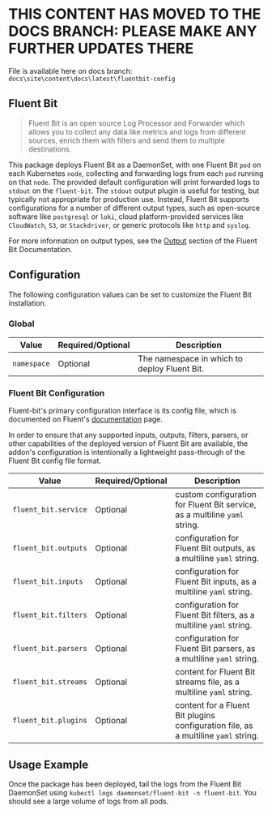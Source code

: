 # THIS CONTENT HAS MOVED TO THE DOCS BRANCH:  PLEASE MAKE ANY FURTHER UPDATES THERE

File is available here on docs branch: ``docs\site\content\docs\latest\fluentbit-config``

## Fluent Bit

> Fluent Bit is an open source Log Processor and Forwarder which allows you to collect any data like metrics and logs from different sources, enrich them with filters and send them to multiple destinations.

This package deploys Fluent Bit as a DaemonSet, with one Fluent Bit `pod` on each Kubernetes `node`, collecting and forwarding logs from each `pod` running on that `node`.
The provided default configuration will print forwarded logs to `stdout` on the `fluent-bit`.
The `stdout` output plugin is useful for testing, but typically not appropriate for production use.
Instead, Fluent Bit supports configurations for a number of different output types, such as open-source software like `postgresql` or `loki`, cloud platform-provided services like `CloudWatch`, `S3`, or `Stackdriver`, or generic protocols like `http` and `syslog`.

For more information on output types, see the [Output](https://docs.fluentbit.io/manual/pipeline/outputs) section of the Fluent Bit Documentation.

## Configuration

The following configuration values can be set to customize the Fluent Bit installation.

### Global

| Value | Required/Optional | Description |
|-------|-------------------|-------------|
| `namespace` | Optional | The namespace in which to deploy Fluent Bit. |

### Fluent Bit Configuration

Fluent-bit's primary configuration interface is its config file, which is documented on Fluent's [documentation](https://docs.fluentbit.io/manual/administration/configuring-fluent-bit/configuration-file) page.

In order to ensure that any supported inputs, outputs, filters, parsers, or other capabilities of the deployed version
of Fluent Bit are available, the addon's configuration is intentionally a lightweight pass-through of the Fluent Bit config file format.

| Value | Required/Optional | Description |
|-------|-------------------|-------------|
|`fluent_bit.service`|Optional|custom configuration for Fluent Bit service, as a multiline `yaml` string.|
|`fluent_bit.outputs`|Optional|configuration for Fluent Bit outputs, as a multiline `yaml` string.|
|`fluent_bit.inputs`|Optional|configuration for Fluent Bit inputs, as a multiline `yaml` string.|
|`fluent_bit.filters`|Optional|configuration for Fluent Bit filters, as a multiline `yaml` string.|
|`fluent_bit.parsers`|Optional|configuration for Fluent Bit parsers, as a multiline `yaml` string.|
|`fluent_bit.streams`|Optional|content for Fluent Bit streams file, as a multiline `yaml` string.|
|`fluent_bit.plugins`|Optional|content for a Fluent Bit plugins configuration file, as a multiline `yaml` string.|

## Usage Example

Once the package has been deployed, tail the logs from the Fluent Bit DaemonSet using `kubectl logs daemonset/fluent-bit -n fluent-bit`. You should see a large volume of logs from all pods.
